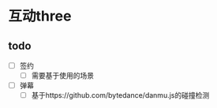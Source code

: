 # 互动three

## todo
- [ ] 签约
    - [ ] 需要基于使用的场景
- [ ] 弹幕
    - [ ] 基于https://github.com/bytedance/danmu.js的碰撞检测 
